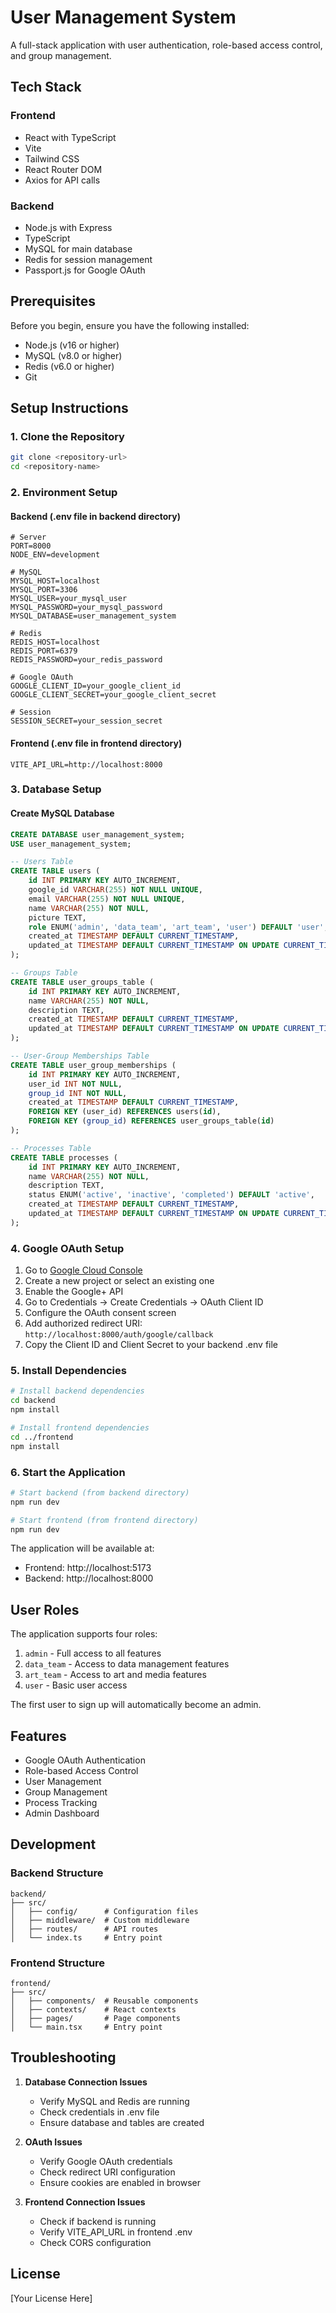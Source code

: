 # User Management System

A full-stack application with user authentication, role-based access control, and group management.

## Tech Stack

### Frontend
- React with TypeScript
- Vite
- Tailwind CSS
- React Router DOM
- Axios for API calls

### Backend
- Node.js with Express
- TypeScript
- MySQL for main database
- Redis for session management
- Passport.js for Google OAuth

## Prerequisites

Before you begin, ensure you have the following installed:
- Node.js (v16 or higher)
- MySQL (v8.0 or higher)
- Redis (v6.0 or higher)
- Git

## Setup Instructions

### 1. Clone the Repository
```bash
git clone <repository-url>
cd <repository-name>
```

### 2. Environment Setup

#### Backend (.env file in backend directory)
```env
# Server
PORT=8000
NODE_ENV=development

# MySQL
MYSQL_HOST=localhost
MYSQL_PORT=3306
MYSQL_USER=your_mysql_user
MYSQL_PASSWORD=your_mysql_password
MYSQL_DATABASE=user_management_system

# Redis
REDIS_HOST=localhost
REDIS_PORT=6379
REDIS_PASSWORD=your_redis_password

# Google OAuth
GOOGLE_CLIENT_ID=your_google_client_id
GOOGLE_CLIENT_SECRET=your_google_client_secret

# Session
SESSION_SECRET=your_session_secret
```

#### Frontend (.env file in frontend directory)
```env
VITE_API_URL=http://localhost:8000
```

### 3. Database Setup

#### Create MySQL Database
```sql
CREATE DATABASE user_management_system;
USE user_management_system;

-- Users Table
CREATE TABLE users (
    id INT PRIMARY KEY AUTO_INCREMENT,
    google_id VARCHAR(255) NOT NULL UNIQUE,
    email VARCHAR(255) NOT NULL UNIQUE,
    name VARCHAR(255) NOT NULL,
    picture TEXT,
    role ENUM('admin', 'data_team', 'art_team', 'user') DEFAULT 'user',
    created_at TIMESTAMP DEFAULT CURRENT_TIMESTAMP,
    updated_at TIMESTAMP DEFAULT CURRENT_TIMESTAMP ON UPDATE CURRENT_TIMESTAMP
);

-- Groups Table
CREATE TABLE user_groups_table (
    id INT PRIMARY KEY AUTO_INCREMENT,
    name VARCHAR(255) NOT NULL,
    description TEXT,
    created_at TIMESTAMP DEFAULT CURRENT_TIMESTAMP,
    updated_at TIMESTAMP DEFAULT CURRENT_TIMESTAMP ON UPDATE CURRENT_TIMESTAMP
);

-- User-Group Memberships Table
CREATE TABLE user_group_memberships (
    id INT PRIMARY KEY AUTO_INCREMENT,
    user_id INT NOT NULL,
    group_id INT NOT NULL,
    created_at TIMESTAMP DEFAULT CURRENT_TIMESTAMP,
    FOREIGN KEY (user_id) REFERENCES users(id),
    FOREIGN KEY (group_id) REFERENCES user_groups_table(id)
);

-- Processes Table
CREATE TABLE processes (
    id INT PRIMARY KEY AUTO_INCREMENT,
    name VARCHAR(255) NOT NULL,
    description TEXT,
    status ENUM('active', 'inactive', 'completed') DEFAULT 'active',
    created_at TIMESTAMP DEFAULT CURRENT_TIMESTAMP,
    updated_at TIMESTAMP DEFAULT CURRENT_TIMESTAMP ON UPDATE CURRENT_TIMESTAMP
);
```

### 4. Google OAuth Setup

1. Go to [Google Cloud Console](https://console.cloud.google.com)
2. Create a new project or select an existing one
3. Enable the Google+ API
4. Go to Credentials → Create Credentials → OAuth Client ID
5. Configure the OAuth consent screen
6. Add authorized redirect URI: `http://localhost:8000/auth/google/callback`
7. Copy the Client ID and Client Secret to your backend .env file

### 5. Install Dependencies

```bash
# Install backend dependencies
cd backend
npm install

# Install frontend dependencies
cd ../frontend
npm install
```

### 6. Start the Application

```bash
# Start backend (from backend directory)
npm run dev

# Start frontend (from frontend directory)
npm run dev
```

The application will be available at:
- Frontend: http://localhost:5173
- Backend: http://localhost:8000

## User Roles

The application supports four roles:
1. `admin` - Full access to all features
2. `data_team` - Access to data management features
3. `art_team` - Access to art and media features
4. `user` - Basic user access

The first user to sign up will automatically become an admin.

## Features

- Google OAuth Authentication
- Role-based Access Control
- User Management
- Group Management
- Process Tracking
- Admin Dashboard

## Development

### Backend Structure
```
backend/
├── src/
│   ├── config/      # Configuration files
│   ├── middleware/  # Custom middleware
│   ├── routes/      # API routes
│   └── index.ts     # Entry point
```

### Frontend Structure
```
frontend/
├── src/
│   ├── components/  # Reusable components
│   ├── contexts/    # React contexts
│   ├── pages/       # Page components
│   └── main.tsx     # Entry point
```

## Troubleshooting

1. **Database Connection Issues**
   - Verify MySQL and Redis are running
   - Check credentials in .env file
   - Ensure database and tables are created

2. **OAuth Issues**
   - Verify Google OAuth credentials
   - Check redirect URI configuration
   - Ensure cookies are enabled in browser

3. **Frontend Connection Issues**
   - Check if backend is running
   - Verify VITE_API_URL in frontend .env
   - Check CORS configuration

## License

[Your License Here] 